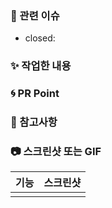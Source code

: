 <!-- 제목의 양식은 '[#이슈번호] 설명' 으로 구성해주세요. -->

### 👀 관련 이슈
- closed: <!--연관된 이슈를 작성하면 자동으로 닫힙니다.-->

### ✨ 작업한 내용
<!-- 작업한 내용을 적어주세요 -->

### 🌀 PR Point
<!-- 코드리뷰가 필요한 부분이 있다면 적어주세요 -->

### 🍰 참고사항
<!-- 참고할 사항이 있다면 적어주세요 -->

### 📷 스크린샷 또는 GIF
|기능|스크린샷|
|:--:|:--:|
|||


